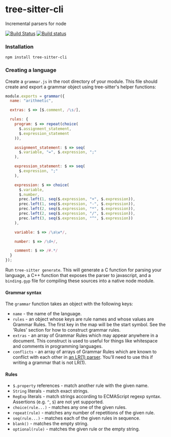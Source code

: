# tree-sitter-cli

Incremental parsers for node

[![Build Status](https://travis-ci.org/tree-sitter/tree-sitter-cli.svg?branch=master)](https://travis-ci.org/tree-sitter/tree-sitter-cli)
[![Build status](https://ci.appveyor.com/api/projects/status/t9775gnhcnsb5na1/branch/master?svg=true)](https://ci.appveyor.com/project/maxbrunsfeld/tree-sitter-cli/branch/master)

### Installation

```
npm install tree-sitter-cli
```

### Creating a language

Create a `grammar.js` in the root directory of your module. This file
should create and export a grammar object using tree-sitter's helper functions:

```js
module.exports = grammar({
  name: "arithmetic",

  extras: $ => [$.comment, /\s/],

  rules: {
    program: $ => repeat(choice(
      $.assignment_statement,
      $.expression_statement
    )),

    assignment_statement: $ => seq(
      $.variable, "=", $.expression, ";"
    ),

    expression_statement: $ => seq(
      $.expression, ";"
    ),

    expression: $ => choice(
      $.variable,
      $.number,
      prec.left(1, seq($.expression, "+", $.expression)),
      prec.left(1, seq($.expression, "-", $.expression)),
      prec.left(2, seq($.expression, "*", $.expression)),
      prec.left(2, seq($.expression, "/", $.expression)),
      prec.left(3, seq($.expression, "^", $.expression))
    ),

    variable: $ => /\a\w*/,

    number: $ => /\d+/,

    comment: $ => /#.*/
  }
});
```

Run `tree-sitter generate`. This will generate a C function for parsing your
language, a C++ function that exposes the parser to javascript, and a
`binding.gyp` file for compiling these sources into a native node module.

#### Grammar syntax

The `grammar` function takes an object with the following keys:

* `name` - the name of the language.
* `rules` - an object whose keys are rule names and whose values are Grammar Rules. The first key in the map will be the start symbol. See the 'Rules' section for how to construct grammar rules.
* `extras` - an array of Grammar Rules which may appear anywhere in a document. This construct is used to useful for things like whitespace and comments in programming languages.
* `conflicts` - an array of arrays of Grammar Rules which are known to conflict with each other in [an LR(1) parser](https://en.wikipedia.org/wiki/Canonical_LR_parser). You'll need to use this if writing a grammar that is not LR(1).

#### Rules

* `$.property` references - match another rule with the given name.
* `String` literals - match exact strings.
* `RegExp` literals - match strings according to ECMAScript regexp syntax.
  Assertions (e.g. `^`, `$`) are not yet supported.
* `choice(rule...)` - matches any one of the given rules.
* `repeat(rule)` - matches any number of repetitions of the given rule.
* `seq(rule...)` - matches each of the given rules in sequence.
* `blank()` - matches the empty string.
* `optional(rule)` - matches the given rule or the empty string.
